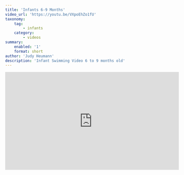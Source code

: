```yaml
---
title: 'Infants 6-9 Months'
video_url: 'https://youtu.be/VXpoEhZo1fU'
taxonomy:
    tag:
        - infants
    category:
        - videos
summary:
    enabled: '1'
    format: short
author: 'Judy Heumann'
description: 'Infant Swimming Video 6 to 9 months old'
---
```



<iframe width="560" height="315" src="https://www.youtube.com/embed/VXpoEhZo1fU" frameborder="0" allowfullscreen></iframe>

